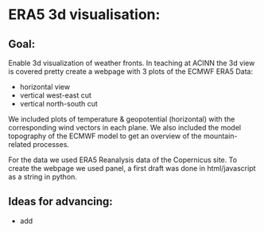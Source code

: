 # ERA5 3d visualisation:
## Goal:
Enable 3d visualization of weather fronts. In teaching at ACINN the 3d view is covered pretty 
create a webpage with 3 plots of the ECMWF ERA5 Data: 
-  horizontal view
-  vertical west-east cut
-  vertical north-south cut 

We included plots of temperature & geopotential (horizontal) with the corresponding wind vectors
in each plane. We also included the model topography of the ECMWF model to get an overview of the
mountain-related processes. 

For the data we used ERA5 Reanalysis data of the Copernicus site.
To create the webpage we used panel, a first draft was done in html/javascript as a string in python.

## Ideas for advancing:
-  add 
